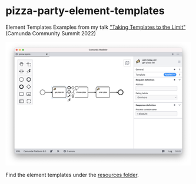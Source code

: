 # pizza-party-element-templates

Element Templates Examples from my talk ["Taking Templates to the Limit"](https://speakerdeck.com/pinussilvestrus/taking-templates-to-the-limit) (Camunda Community Summit 2022)

![Pizza party templates](./docs/screenshot.png)

Find the element templates under the [resources folder](./resources/pizza-party.json).



